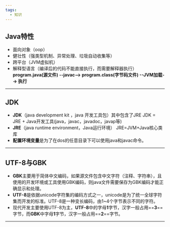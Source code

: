 ```yaml
---
tags:
  - 知识
---
```

## Java特性

- 面向对象（oop）
- 健壮性（强类型机制、异常处理、垃圾自动收集等）
- 跨平台（JVM虚拟机）
- 解释型语言（编译后的代码不能直接执行，而需要解释器执行）
**program.java(源文件) --javac--> program.class(字节码文件) --JVM加载--> 执行**


---
## JDK

- **JDK**（java development kit ，java 开发工具包）其中包含了JRE
	JDK = JRE + Java开发工具(java，javac，javadoc，javap等)
- **JRE**（java runtime environment，Java运行环境）
	JRE=JVM+Java核心类库
- **配置环境变量**是为了在dos的任意目录下可以使用java和javac命令。


---
## UTF-8与GBK

- **GBK**主要用于简体中文编码，如果源文件包含中文字符（注释、字符串），且使用的开发环境或工具使用GBK编码，则java文件需要保存为GBK编码才能正确显示和处理。
- **UTF-8**是依据unicode字符集的编码方式之一，unicode是为了统一全球字符集而开发的标准。UTF-8是一种变长编码，由1~4个字节表示不同的字符。
- 现代开发主要使用UTF-8为主，**UTF-8**中的字母**1**字节，汉字一般占用==**3**==字节，而**GBK**中字母**1**字节，汉字一般占用==**2**==字节。


---

